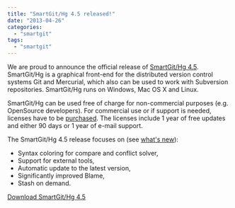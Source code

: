 ```yaml
---
title: "SmartGit/Hg 4.5 released!"
date: "2013-04-26"
categories: 
  - "smartgit"
tags: 
  - "smartgit"
---
```


We are proud to announce the official release of [SmartGit/Hg 4.5](http://www.syntevo.com/smartgithg/). SmartGit/Hg is a graphical front-end for the distributed version control systems Git and Mercurial, which also can be used to work with Subversion repositories. SmartGit/Hg runs on Windows, Mac OS X and Linux.

SmartGit/Hg can be used free of charge for non-commercial purposes (e.g. OpenSource developers). For commercial use or if support is needed, licenses have to be [purchased](http://www.syntevo.com/smartgithg/purchase.html). The licenses include 1 year of free updates and either 90 days or 1 year of e-mail support.

The SmartGit/Hg 4.5 release focuses on (see [what's new](http://www.syntevo.com/smartgithg/whatsnew.html)):

- Syntax coloring for compare and conflict solver,
- Support for external tools,
- Automatic update to the latest version,
- Significantly improved Blame,
- Stash on demand.

[Download SmartGit/Hg 4.5](http://www.syntevo.com/smartgithg/download.html)
